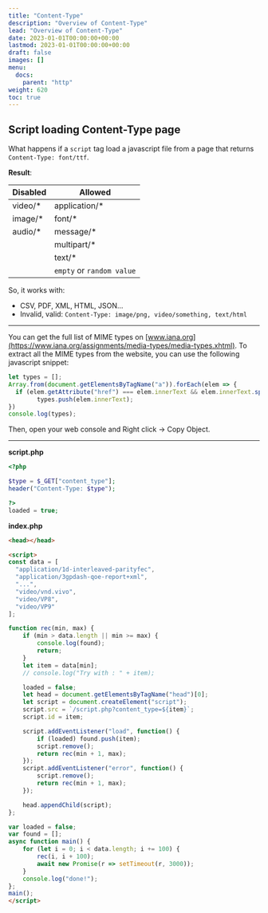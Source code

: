 ```yaml
---
title: "Content-Type"
description: "Overview of Content-Type"
lead: "Overview of Content-Type"
date: 2023-01-01T00:00:00+00:00
lastmod: 2023-01-01T00:00:00+00:00
draft: false
images: []
menu:
  docs:
    parent: "http"
weight: 620
toc: true
---
```



## Script loading Content-Type page

What happens if a `script` tag load a javascript file from a page that returns `Content-Type: font/ttf`.

**Result**:

| Disabled    | Allowed           |
| ----------- | ----------------- |
| video/*     | application/*     |
| image/*     | font/*            |
| audio/*     | message/*         |
|             | multipart/*       |
|             | text/*            |
|             | `empty` or `random value`  |

So, it works with:
- CSV, PDF, XML, HTML, JSON...
- Invalid, valid: `Content-Type: image/png, video/something, text/html`

---

You can get the full list of MIME types on [www.iana.org](https://www.iana.org/assignments/media-types/media-types.xhtml). To extract all the MIME types from the website, you can use the following javascript snippet:

```js
let types = [];
Array.from(document.getElementsByTagName("a")).forEach(elem => {
  if (elem.getAttribute("href") === elem.innerText && elem.innerText.split("/").length == 2)
		types.push(elem.innerText);
})
console.log(types);
```

Then, open your web console and Right click -> Copy Object.


---

**script.php**

```php
<?php

$type = $_GET["content_type"];
header("Content-Type: $type");

?>
loaded = true;
```

**index.php**

```html
<head></head>

<script>
const data = [
  "application/1d-interleaved-parityfec",
  "application/3gpdash-qoe-report+xml",
  "...",
  "video/vnd.vivo",
  "video/VP8",
  "video/VP9"
];

function rec(min, max) {
	if (min > data.length || min >= max) {
		console.log(found);
		return;
	}
	let item = data[min];
	// console.log("Try with : " + item);

	loaded = false;
	let head = document.getElementsByTagName("head")[0];
	let script = document.createElement("script");
	script.src = `/script.php?content_type=${item}`;
	script.id = item;

	script.addEventListener("load", function() {
		if (loaded) found.push(item);
		script.remove();
		return rec(min + 1, max);
	});
	script.addEventListener("error", function() {
		script.remove();
		return rec(min + 1, max);
	});

	head.appendChild(script);
};

var loaded = false;
var found = [];
async function main() {
	for (let i = 0; i < data.length; i += 100) {
		rec(i, i + 100);
		await new Promise(r => setTimeout(r, 3000));
	}
	console.log("done!");
};
main();
</script>
```
